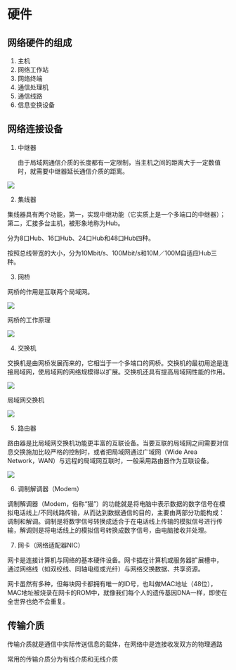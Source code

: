 # 硬件

## 网络硬件的组成

1. 主机
2. 网络工作站
3. 网络终端
4. 通信处理机
5. 通信线路
6. 信息变换设备



## 网络连接设备

1. 中继器

   由于局域网通信介质的长度都有一定限制，当主机之间的距离大于一定数值时，就需要中继器延长通信介质的距离。

![](https://cdn.jsdelivr.net/gh/ZanderZhao/img20/file/20191104093844.png)

2. 集线器

   

集线器具有两个功能，第一，实现中继功能（它实质上是一个多端口的中继器）；第二，汇接多台主机，被形象地称为Hub。

分为8口Hub、16口Hub、24口Hub和48口Hub四种。

按照总线带宽的大小，分为10Mbit/s、100Mbit/s和10M／100M自适应Hub三种。







3. 网桥

网桥的作用是互联两个局域网。

![](https://cdn.jsdelivr.net/gh/ZanderZhao/img20/file/20191104093956.png)





网桥的工作原理

![](https://cdn.jsdelivr.net/gh/ZanderZhao/img20/file/20191104094015.png)









4. 交换机

交换机是由网桥发展而来的，它相当于一个多端口的网桥。交换机的最初用途是连接局域网，使局域网的网络规模得以扩展。交换机还具有提高局域网性能的作用。

![](https://cdn.jsdelivr.net/gh/ZanderZhao/img20/file/20191104094049.png)

局域网交换机

![](https://cdn.jsdelivr.net/gh/ZanderZhao/img20/file/20191104094118.png)





5. 路由器

路由器是比局域网交换机功能更丰富的互联设备。当要互联的局域网之间需要对信息交换施加比较严格的控制时，或者把局域网通过广域网（Wide Area Network，WAN）与远程的局域网互联时，一般采用路由器作为互联设备。

![](https://cdn.jsdelivr.net/gh/ZanderZhao/img20/file/20191104094144.png)





6. 调制解调器（Modem）

调制解调器（Modem，俗称“猫”）的功能就是将电脑中表示数据的数字信号在模拟电话线上/不同线路传输，从而达到数据通信的目的，主要由两部分功能构成：调制和解调。调制是将数字信号转换成适合于在电话线上传输的模拟信号进行传输，解调则是将电话线上的模拟信号转换成数字信号，由电脑接收并处理。





7. 网卡（网络适配器NIC）



网卡是连接计算机与网络的基本硬件设备。网卡插在计算机或服务器扩展槽中， 通过网络线（如双绞线、同轴电缆或光纤）与网络交换数据、共享资源。

网卡虽然有多种，但每块网卡都拥有唯一的ID号，也叫做MAC地址（48位），MAC地址被烧录在网卡的ROM中，就像我们每个人的遗传基因DNA一样，即使在全世界也绝不会重复。





## 传输介质

传输介质就是通信中实际传送信息的载体，在网络中是连接收发双方的物理通路

常用的传输介质分为有线介质和无线介质

































































































































